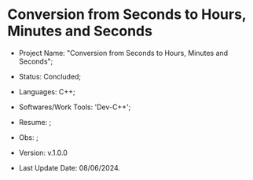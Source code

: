 # Conversion from Seconds to Hours, Minutes and Seconds

- Project Name: "Conversion from Seconds to Hours, Minutes and Seconds";
- Status: Concluded;
- Languages: C++;
- Softwares/Work Tools: 'Dev-C++';
- Resume: ;
- Obs: ;
- Version: v.1.0.0

- Last Update Date: 08/06/2024.

##